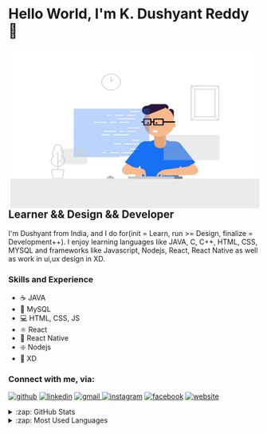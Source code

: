 # Hello World, I'm      K. Dushyant Reddy 👋

 <img align="right" alt="GIF" src="https://github.com/Dushyant029/Dushyant029/blob/main/developer.gif?raw=true  " width="500" height="320" />

## Learner && Design && Developer  

I'm Dushyant from India, and I do for(init = Learn, run >= Design, finalize = Development++). I enjoy learning languages like JAVA, C, C++, HTML, CSS, MYSQL and frameworks like Javascript, Nodejs, React, React Native as well as work in ui,ux design in XD.

### Skills and Experience
* ☕ JAVA
* 🐬 MySQL
* 💻 HTML, CSS, JS
* ⚛ React
* 📱 React Native
* ❇️ Nodejs
* 🎨 XD


### Connect with me, via:
[<img src='https://img.icons8.com/color/48/000000/github.png' alt='github' width="4%">](https://github.com/Dushyant029)     [<img src='https://img.icons8.com/color/48/000000/linkedin.png' alt='linkedin' width="4%">](https://www.linkedin.com/in/k-dushyant-reddy-060234165/)     <a href="mailto:dushireddy291@gmail.com">  <img src='https://img.icons8.com/color/48/000000/gmail.png' alt='gmail' width="4%"> </a>     [<img src='https://img.icons8.com/color/48/000000/instagram-new.png' alt='instagram' width="4%">](https://www.instagram.com/dushi_hrx/)     [<img src='https://img.icons8.com/color/48/000000/facebook.png' alt='facebook' width="4%">](https://www.facebook.com/Dushyant-Reddy/100005478945548)     [<img src='https://img.icons8.com/color/48/000000/website.png' alt='website' width="4%">](http://kdushyantreddy.me/)     


<details>
  <summary>:zap: GitHub Stats</summary>

  <img align="left" alt="Dushyant's GitHub Stats" src="https://github-readme-stats.vercel.app/api?username=Dushyant029&show_icons=true&hide_border=true" />

</details>

<details>
  <summary>:zap: Most Used Languages</summary>

<img align="left" alt="Dushyant's GitHub Top Languages" src="https://github-readme-stats.vercel.app/api/top-langs/?username=Dushyant029" />

</details>
